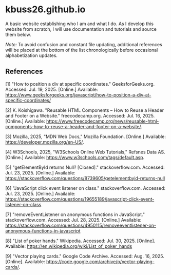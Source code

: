 # kbuss26.github.io
A basic website establishing who I am and what I do. As I develop this website from scratch, I will use documentation and tutorials and source them below.

*Note:* To avoid confusion and constant file updating, additional references will be placed at the bottom of the list chronologically before occasional alphabetization updates.

## References
[1] "How to position a div at specific coordinates." GeeksforGeeks.org. Accessed: Jul. 19, 2025. [Online.] Available: https://www.geeksforgeeks.org/javascript/how-to-position-a-div-at-specific-coordinates/

[2] K. Koishigawa. "Reusable HTML Components – How to Reuse a Header and Footer on a Website." freecodecamp.org. Accessed: Jul. 16, 2025. [Online.] Available: https://www.freecodecamp.org/news/reusable-html-components-how-to-reuse-a-header-and-footer-on-a-website/.

[3] Mozilla, 2025, "MDN Web Docs," Mozilla Foundation. [Online.] Available: https://developer.mozilla.org/en-US/.

[4] W3Schools, 2025, "W3Schools Online Web Tutorials," Refsnes Data AS. [Online.] Available: https://www.w3schools.com/tags/default.asp.

[5] "getElementById returns Null? [Closed]." stackoverflow.com. Accessed: Jul. 23, 2025. [Online.] Available: https://stackoverflow.com/questions/8739605/getelementbyid-returns-null

[6] "JavaScript click event listener on class." stackoverflow.com. Accessed: Jul. 23, 2025. [Online.] Available: https://stackoverflow.com/questions/19655189/javascript-click-event-listener-on-class

[7] "removeEventListener on anonymous functions in JavaScript." stackoverflow.com. Accessed: Jul. 28, 2025. [Online.] Available: https://stackoverflow.com/questions/4950115/removeeventlistener-on-anonymous-functions-in-javascript

[8] "List of poker hands." Wikipedia. Accessed: Jul. 30, 2025. [Online]. Available: https://en.wikipedia.org/wiki/List_of_poker_hands

[9] "Vector playing cards." Google Code Archive. Accessed: Aug. 16, 2025. [Online]. Available: https://code.google.com/archive/p/vector-playing-cards/.